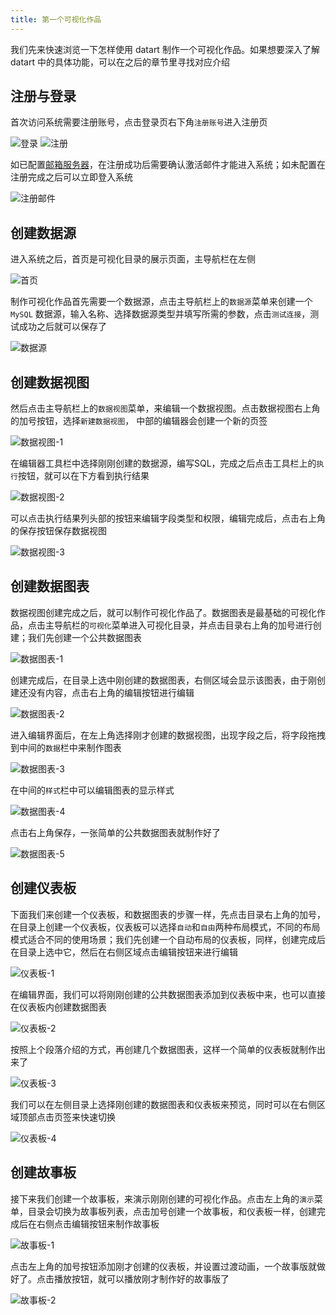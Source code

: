 ```yaml
---
title: 第一个可视化作品
---
```


我们先来快速浏览一下怎样使用 datart 制作一个可视化作品。如果想要深入了解 datart 中的具体功能，可以在之后的章节里寻找对应介绍

## 注册与登录

首次访问系统需要注册账号，点击登录页右下角`注册账号`进入注册页

![登录](/datart-docs/images/first-visualization/1-1-1.png)
![注册](/datart-docs/images/first-visualization/1-1-2.png)

如已配置[邮箱服务器](index#3-3-邮件服务配置-可选)，在注册成功后需要确认激活邮件才能进入系统；如未配置在注册完成之后可以立即登入系统

![注册邮件](/datart-docs/images/first-visualization/1-1-3.png)

## 创建数据源

进入系统之后，首页是可视化目录的展示页面，主导航栏在左侧

![首页](/datart-docs/images/first-visualization/2-1-1.jpg)

制作可视化作品首先需要一个数据源，点击主导航栏上的`数据源`菜单来创建一个 `MySQL` 数据源，输入名称、选择数据源类型并填写所需的参数，点击`测试连接`，测试成功之后就可以保存了

![数据源](/datart-docs/images/first-visualization/2-1-2.png)

## 创建数据视图

然后点击主导航栏上的`数据视图`菜单，来编辑一个数据视图。点击数据视图右上角的加号按钮，选择`新建数据视图`， 中部的编辑器会创建一个新的页签

![数据视图-1](/datart-docs/images/first-visualization/3-1-1.jpg)

在编辑器工具栏中选择刚刚创建的数据源，编写SQL，完成之后点击工具栏上的`执行`按钮，就可以在下方看到执行结果

![数据视图-2](/datart-docs/images/first-visualization/3-1-2.jpg)

可以点击执行结果列头部的按钮来编辑字段类型和权限，编辑完成后，点击右上角的保存按钮保存数据视图

![数据视图-3](/datart-docs/images/first-visualization/3-1-3.jpg)

## 创建数据图表

数据视图创建完成之后，就可以制作可视化作品了。数据图表是最基础的可视化作品，点击主导航栏的`可视化`菜单进入可视化目录，并点击目录右上角的加号进行创建；我们先创建一个公共数据图表

![数据图表-1](/datart-docs/images/first-visualization/4-1-1.png)

创建完成后，在目录上选中刚创建的数据图表，右侧区域会显示该图表，由于刚创建还没有内容，点击右上角的编辑按钮进行编辑

![数据图表-2](/datart-docs/images/first-visualization/4-1-2.jpg)

进入编辑界面后，在左上角选择刚才创建的数据视图，出现字段之后，将字段拖拽到中间的`数据`栏中来制作图表

![数据图表-3](/datart-docs/images/first-visualization/4-1-3.jpg)

在中间的`样式`栏中可以编辑图表的显示样式

![数据图表-4](/datart-docs/images/first-visualization/4-1-4.jpg)

点击右上角保存，一张简单的公共数据图表就制作好了

![数据图表-5](/datart-docs/images/first-visualization/4-1-5.jpg)

## 创建仪表板

下面我们来创建一个仪表板，和数据图表的步骤一样，先点击目录右上角的加号，在目录上创建一个仪表板，仪表板可以选择`自动`和`自由`两种布局模式，不同的布局模式适合不同的使用场景；我们先创建一个自动布局的仪表板，同样，创建完成后在目录上选中它，然后在右侧区域点击编辑按钮来进行编辑

![仪表板-1](/datart-docs/images/first-visualization/5-1-1.jpg)

在编辑界面，我们可以将刚刚创建的公共数据图表添加到仪表板中来，也可以直接在仪表板内创建数据图表

![仪表板-2](/datart-docs/images/first-visualization/5-1-2.jpg)

按照上个段落介绍的方式，再创建几个数据图表，这样一个简单的仪表板就制作出来了

![仪表板-3](/datart-docs/images/first-visualization/5-1-3.jpg)

我们可以在左侧目录上选择刚创建的数据图表和仪表板来预览，同时可以在右侧区域顶部点击页签来快速切换

![仪表板-4](/datart-docs/images/first-visualization/5-1-4.jpg)

## 创建故事板

接下来我们创建一个故事板，来演示刚刚创建的可视化作品。点击左上角的`演示`菜单，目录会切换为故事板列表，点击加号创建一个故事板，和仪表板一样，创建完成后在右侧点击编辑按钮来制作故事板

![故事板-1](/datart-docs/images/first-visualization/6-1-1.jpg)

点击左上角的加号按钮添加刚才创建的仪表板，并设置过渡动画，一个故事版就做好了。点击播放按钮，就可以播放刚才制作好的故事版了

![故事板-2](/datart-docs/images/first-visualization/6-1-2.jpg)
